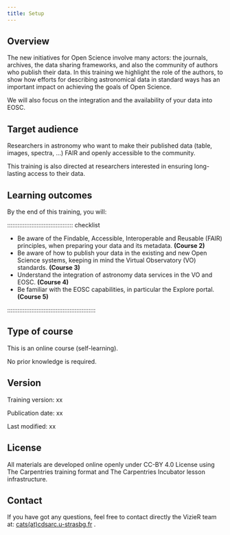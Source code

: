 ```yaml
---
title: Setup
---
```



## Overview

The new initiatives for Open Science involve many actors: the journals, archives, the data sharing frameworks, and also the community of authors who publish their data. In this training we highlight the role of the authors, to show how efforts for describing astronomical data in standard ways has an important impact on achieving the goals of Open Science.  

We will also focus on the integration and the availability of your data into EOSC.


## Target audience

<!-- Astronomers who want to publish their data (table, images, spectra, …), and make them available to the community, following the FAIR principles. -->

Researchers in astronomy who want to make their published data (table, images, spectra, …) FAIR and openly accessible to the community. 

This training is also directed at researchers interested in ensuring long-lasting access to their data. 


## Learning outcomes

By the end of this training, you will:

:::::::::::::::::::::::::::::::::::::: checklist

- Be aware of the Findable, Accessible, Interoperable and Reusable (FAIR) principles, when preparing your data and its metadata. **(Course 2)**
- Be aware of how to publish your data in the existing and new Open Science systems, keeping in mind the Virtual Observatory (VO) standards. **(Course 3)**
- Understand the integration of astronomy data services in the VO and EOSC. **(Course 4)**
- Be familiar with the EOSC capabilities, in particular the Explore portal. **(Course 5)**

:::::::::::::::::::::::::::::::::::::::::::::::::::


## Type of course

This is an online course (self-learning).

No prior knowledge is required.


## Version

Training version: xx

Publication date: xx
 
Last modified: xx


## License

All materials are developed online openly under CC-BY 4.0 License using The Carpentries training format and The Carpentries Incubator lesson infrastructure.


## Contact

If you have got any questions, feel free to contact directly the VizieR team at: [cats(at)cdsarc.u-strasbg.fr](mailto:cats@cdsarc.u-strasbg.fr) .


